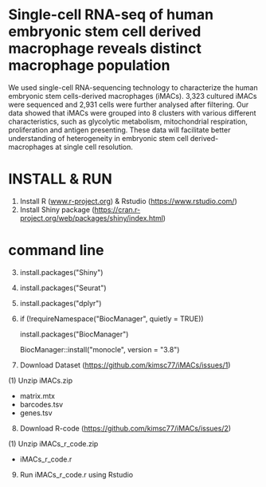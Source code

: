 # Single-cell RNA-seq of human embryonic stem cell derived macrophage reveals distinct macrophage population

We used single-cell RNA-sequencing technology to characterize the human embryonic stem cells-derived macrophages (iMACs). 3,323 cultured iMACs were sequenced and 2,931 cells were further analysed after filtering. Our data showed that iMACs were grouped into 8 clusters with various different characteristics, such as glycolytic metabolism, mitochondrial respiration, proliferation and antigen presenting. These data will facilitate better understanding of heterogeneity in embryonic stem cell derived-macrophages at single cell resolution.

# INSTALL & RUN
1. Install R (www.r-project.org) & Rstudio (https://www.rstudio.com/)
2. Install Shiny package (https://cran.r-project.org/web/packages/shiny/index.html)

# command line
3. install.packages("Shiny")
4. install.packages("Seurat")
5. install.packages("dplyr")
6. if (!requireNamespace("BiocManager", quietly = TRUE))

   install.packages("BiocManager")

   BiocManager::install("monocle", version = "3.8")

7. Download Dataset (https://github.com/kimsc77/iMACs/issues/1)

(1) Unzip iMACs.zip
- matrix.mtx
- barcodes.tsv
- genes.tsv

8. Download R-code (https://github.com/kimsc77/iMACs/issues/2)

(1) Unzip iMACs_r_code.zip
- iMACs_r_code.r

9. Run iMACs_r_code.r using Rstudio
